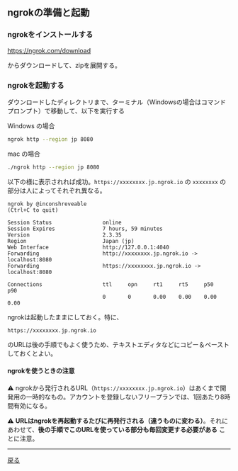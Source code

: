 ## ngrokの準備と起動

### ngrokをインストールする

https://ngrok.com/download

からダウンロードして、zipを展開する。

### ngrokを起動する

ダウンロードしたディレクトリまで、ターミナル（Windowsの場合はコマンドプロンプト）で移動して、以下を実行する

Windows の場合
```sh
ngrok http --region jp 8080
```

mac の場合

```sh
./ngrok http --region jp 8080
```

以下の様に表示されれば成功。`https://xxxxxxxx.jp.ngrok.io` の `xxxxxxxx` の部分は人によってそれぞれ異なる。

```
ngrok by @inconshreveable                                                                                                                       (Ctrl+C to quit)
                                                                                                                                                                
Session Status                online
Session Expires               7 hours, 59 minutes
Version                       2.3.35                                                                                                                             
Region                        Japan (jp)                                                                                                                
Web Interface                 http://127.0.0.1:4040                                                                                                             
Forwarding                    http://xxxxxxxx.jp.ngrok.io -> localhost:8080                                                                                        
Forwarding                    https://xxxxxxxx.jp.ngrok.io -> localhost:8080 

Connections                   ttl     opn     rt1     rt5     p50     p90                                                                                       
                              0       0       0.00    0.00    0.00    0.00   
```

ngrokは起動したままにしておく。特に、

```
https://xxxxxxxx.jp.ngrok.io
```

のURLは後の手順でもよく使うため、テキストエディタなどにコピー＆ペーストしておくとよい。

#### ngrokを使うときの注意

⚠️ ngrokから発行されるURL（`https://xxxxxxxx.jp.ngrok.io`）はあくまで開発用の一時的なもの。アカウントを登録しないフリープランでは、1回あたり8時間有効になる。

⚠️ **URLはngrokを再起動するたびに再発行される（違うものに変わる）**。それにあわせて、**後の手順でこのURLを使っている部分も毎回変更する必要がある** ことに注意。

-----

[戻る](../../README.md)
